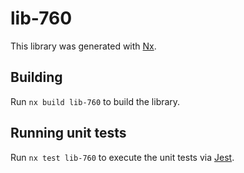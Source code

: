 # lib-760

This library was generated with [Nx](https://nx.dev).

## Building

Run `nx build lib-760` to build the library.

## Running unit tests

Run `nx test lib-760` to execute the unit tests via [Jest](https://jestjs.io).
